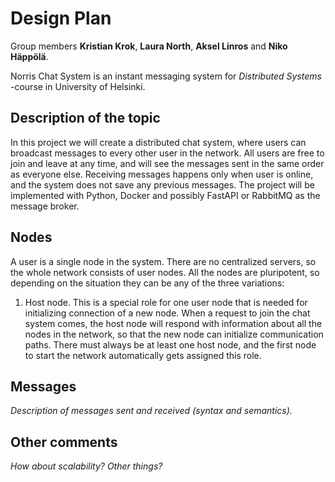 # Design Plan

Group members **Kristian Krok**, **Laura North**, **Aksel Linros** and **Niko Häppölä**.

Norris Chat System is an instant messaging system for *Distributed Systems* -course in University of Helsinki.

## Description of the topic

In this project we will create a distributed chat system, where users can broadcast messages to every other user in the network. All users are free to join and leave at any time, and will see the messages sent in the same order as everyone else. Receiving messages happens only when user is online, and the system does not save any previous messages.
The project will be implemented with Python, Docker and possibly FastAPI or RabbitMQ as the message broker.


## Nodes

A user is a single node in the system. There are no centralized servers, so the whole network consists of user nodes. All the nodes are pluripotent, so depending on the situation they can be any of the three variations:

1) Host node. This is a special role for one user node that is needed for initializing connection of a new node. When a request to join the chat system comes, the host node will respond with information about all the nodes in the network, so that the new node can initialize communication paths. There must always be at least one host node, and the first node to start the network automatically gets assigned this role.

## Messages

*Description of messages sent and received (syntax and semantics).*



## Other comments

*How about scalability? Other things?*

